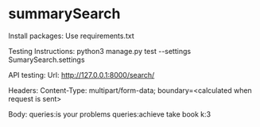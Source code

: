 # summarySearch

Install packages:
Use requirements.txt

Testing Instructions:
python3 manage.py test --settings SumarySearch.settings

API testing:
Url:
http://127.0.0.1:8000/search/

Headers:
Content-Type: multipart/form-data; boundary=\<calculated when request is sent\>
  
Body:
queries:is your problems
queries:achieve take book
k:3

